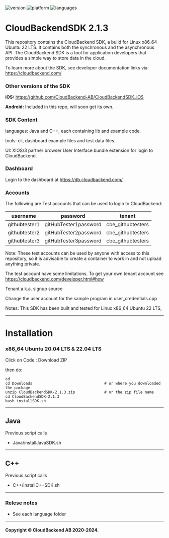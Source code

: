 ![version](https://badgen.net/badge/version/2.1.3/green)
![platform](https://badgen.net/badge/platform/ubuntu)
![languages](https://badgen.net/badge/language/C++,Java,Android/purple?list=|)

# CloudBackendSDK 2.1.3
This repository contains the CloudBackend SDK, a build for Linux x86_64 Ubuntu 22 LTS.
It contains both the synchronous and the asynchronous API.
The CloudBackend SDK is a tool for application developers that provides a simple way to store data in the cloud.

To learn more about the SDK, see developer documentation links via:
https://cloudbackend.com/

### Other versions of the SDK
**iOS:** https://github.com/CloudBackend-AB/CloudBackendSDK_iOS

**Android:** Included in this repo, will soon get its own.

### SDK Content
languages: Java and C++, each containing lib and example code.

tools: cli, dashboard example files and test data files.

UI: XIOS/3 partner browser User Interface bundle extension for login to CloudBackend.

### Dashboard
Login to the dashboard at
https://db.cloudbackend.com/

### Accounts
The following are Test accounts that can be used to login to CloudBackend:

| username | password | tenant |
| -------- | -------- | ------ |
| githubtester1 | gitHubTester1password | cbe_githubtesters | 
| githubtester2 | gitHubTester2password | cbe_githubtesters | 
| githubtester3 | gitHubTester3password | cbe_githubtesters | 

Note: These test accounts can be used by anyone with access to this repository,
so it is advisable to create a container to work in and not upload anything private.

The test account have some limitations. To get your own tenant account see
https://cloudbackend.com/developer.html#how

Tenant a.k.a. signup source

Change the user account for the sample program in user_credentials.cpp

Notes: This SDK has been built and tested for Linux x86_64 Ubuntu 22 LTS,

------------------------------------------------------------------------

# Installation

### x86_64 Ubuntu 20.04 LTS & 22.04 LTS

Click on
Code : Download ZIP

then do:
```
cd
cd Downloads                                # or where you downloaded the package
unzip CloudBackendSDK-2.1.3.zip             # or the zip file name
cd CloudBackendSDK-2.1.3
bash installSDK.sh
```

---
## Java
Previous script calls
- Java/installJavaSDK.sh

---
## C++
Previous script calls
- C++/installC++SDK.sh

------------------------------------------------------------------------
### Relese notes
- See each language folder
----

#### Copyright © CloudBackend AB 2020-2024.


